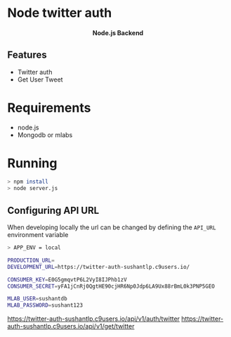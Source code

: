 # Node twitter auth

<h4 align="center">
  Node.js Backend 
</h4>



## Features

* Twitter auth
* Get User Tweet



# Requirements

* node.js
* Mongodb or mlabs

# Running

```bash
> npm install
> node server.js
```

## Configuring API URL

When developing locally the url can be changed by defining the `API_URL` environment variable

```bash
> APP_ENV = local

PRODUCTION_URL=
DEVELOPMENT_URL=https://twitter-auth-sushantlp.c9users.io/

CONSUMER_KEY=E0G5gmqvtP6L2VyI8IJPhb1zV  
CONSUMER_SECRET=yFA1jCnRj0QgtHE90cjHR6Np0Jdp6LA9Ux88rBmL0k3PNP5GEO

MLAB_USER=sushantdb
MLAB_PASSWORD=sushant123
```

https://twitter-auth-sushantlp.c9users.io/api/v1/auth/twitter
https://twitter-auth-sushantlp.c9users.io/api/v1/get/twitter

```
